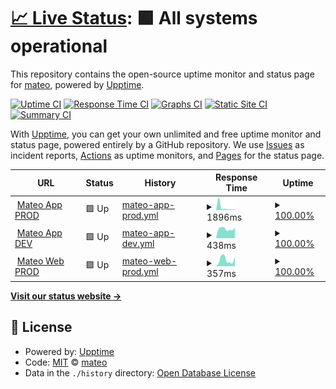 # [📈 Live Status](https://getmateo.github.io/upptime): <!--live status--> **🟩 All systems operational**

This repository contains the open-source uptime monitor and status page for [mateo](https://hellomateo.de), powered by [Upptime](https://github.com/upptime/upptime).

[![Uptime CI](https://github.com/getmateo/upptime/workflows/Uptime%20CI/badge.svg)](https://github.com/getmateo/upptime/actions?query=workflow%3A%22Uptime+CI%22)
[![Response Time CI](https://github.com/getmateo/upptime/workflows/Response%20Time%20CI/badge.svg)](https://github.com/getmateo/upptime/actions?query=workflow%3A%22Response+Time+CI%22)
[![Graphs CI](https://github.com/getmateo/upptime/workflows/Graphs%20CI/badge.svg)](https://github.com/getmateo/upptime/actions?query=workflow%3A%22Graphs+CI%22)
[![Static Site CI](https://github.com/getmateo/upptime/workflows/Static%20Site%20CI/badge.svg)](https://github.com/getmateo/upptime/actions?query=workflow%3A%22Static+Site+CI%22)
[![Summary CI](https://github.com/getmateo/upptime/workflows/Summary%20CI/badge.svg)](https://github.com/getmateo/upptime/actions?query=workflow%3A%22Summary+CI%22)

With [Upptime](https://upptime.js.org), you can get your own unlimited and free uptime monitor and status page, powered entirely by a GitHub repository. We use [Issues](https://github.com/getmateo/upptime/issues) as incident reports, [Actions](https://github.com/getmateo/upptime/actions) as uptime monitors, and [Pages](https://getmateo.github.io/upptime) for the status page.

<!--start: status pages-->
<!-- This summary is generated by Upptime (https://github.com/upptime/upptime) -->
<!-- Do not edit this manually, your changes will be overwritten -->
<!-- prettier-ignore -->
| URL | Status | History | Response Time | Uptime |
| --- | ------ | ------- | ------------- | ------ |
| <img alt="" src="https://icons.duckduckgo.com/ip3/app.getmateo.com.ico" height="13"> [Mateo App PROD](https://app.getmateo.com) | 🟩 Up | [mateo-app-prod.yml](https://github.com/getmateo/upptime/commits/HEAD/history/mateo-app-prod.yml) | <details><summary><img alt="Response time graph" src="./graphs/mateo-app-prod/response-time-week.png" height="20"> 1896ms</summary><br><a href="https://status.getmateo.com/history/mateo-app-prod"><img alt="Response time 931" src="https://img.shields.io/endpoint?url=https%3A%2F%2Fraw.githubusercontent.com%2Fgetmateo%2Fupptime%2FHEAD%2Fapi%2Fmateo-app-prod%2Fresponse-time.json"></a><br><a href="https://status.getmateo.com/history/mateo-app-prod"><img alt="24-hour response time 599" src="https://img.shields.io/endpoint?url=https%3A%2F%2Fraw.githubusercontent.com%2Fgetmateo%2Fupptime%2FHEAD%2Fapi%2Fmateo-app-prod%2Fresponse-time-day.json"></a><br><a href="https://status.getmateo.com/history/mateo-app-prod"><img alt="7-day response time 1896" src="https://img.shields.io/endpoint?url=https%3A%2F%2Fraw.githubusercontent.com%2Fgetmateo%2Fupptime%2FHEAD%2Fapi%2Fmateo-app-prod%2Fresponse-time-week.json"></a><br><a href="https://status.getmateo.com/history/mateo-app-prod"><img alt="30-day response time 931" src="https://img.shields.io/endpoint?url=https%3A%2F%2Fraw.githubusercontent.com%2Fgetmateo%2Fupptime%2FHEAD%2Fapi%2Fmateo-app-prod%2Fresponse-time-month.json"></a><br><a href="https://status.getmateo.com/history/mateo-app-prod"><img alt="1-year response time 931" src="https://img.shields.io/endpoint?url=https%3A%2F%2Fraw.githubusercontent.com%2Fgetmateo%2Fupptime%2FHEAD%2Fapi%2Fmateo-app-prod%2Fresponse-time-year.json"></a></details> | <details><summary><a href="https://status.getmateo.com/history/mateo-app-prod">100.00%</a></summary><a href="https://status.getmateo.com/history/mateo-app-prod"><img alt="All-time uptime 100.00%" src="https://img.shields.io/endpoint?url=https%3A%2F%2Fraw.githubusercontent.com%2Fgetmateo%2Fupptime%2FHEAD%2Fapi%2Fmateo-app-prod%2Fuptime.json"></a><br><a href="https://status.getmateo.com/history/mateo-app-prod"><img alt="24-hour uptime 100.00%" src="https://img.shields.io/endpoint?url=https%3A%2F%2Fraw.githubusercontent.com%2Fgetmateo%2Fupptime%2FHEAD%2Fapi%2Fmateo-app-prod%2Fuptime-day.json"></a><br><a href="https://status.getmateo.com/history/mateo-app-prod"><img alt="7-day uptime 100.00%" src="https://img.shields.io/endpoint?url=https%3A%2F%2Fraw.githubusercontent.com%2Fgetmateo%2Fupptime%2FHEAD%2Fapi%2Fmateo-app-prod%2Fuptime-week.json"></a><br><a href="https://status.getmateo.com/history/mateo-app-prod"><img alt="30-day uptime 100.00%" src="https://img.shields.io/endpoint?url=https%3A%2F%2Fraw.githubusercontent.com%2Fgetmateo%2Fupptime%2FHEAD%2Fapi%2Fmateo-app-prod%2Fuptime-month.json"></a><br><a href="https://status.getmateo.com/history/mateo-app-prod"><img alt="1-year uptime 100.00%" src="https://img.shields.io/endpoint?url=https%3A%2F%2Fraw.githubusercontent.com%2Fgetmateo%2Fupptime%2FHEAD%2Fapi%2Fmateo-app-prod%2Fuptime-year.json"></a></details>
| <img alt="" src="https://icons.duckduckgo.com/ip3/app.dev.getmateo.com.ico" height="13"> [Mateo App DEV](https://app.dev.getmateo.com) | 🟩 Up | [mateo-app-dev.yml](https://github.com/getmateo/upptime/commits/HEAD/history/mateo-app-dev.yml) | <details><summary><img alt="Response time graph" src="./graphs/mateo-app-dev/response-time-week.png" height="20"> 438ms</summary><br><a href="https://status.getmateo.com/history/mateo-app-dev"><img alt="Response time 1605" src="https://img.shields.io/endpoint?url=https%3A%2F%2Fraw.githubusercontent.com%2Fgetmateo%2Fupptime%2FHEAD%2Fapi%2Fmateo-app-dev%2Fresponse-time.json"></a><br><a href="https://status.getmateo.com/history/mateo-app-dev"><img alt="24-hour response time 498" src="https://img.shields.io/endpoint?url=https%3A%2F%2Fraw.githubusercontent.com%2Fgetmateo%2Fupptime%2FHEAD%2Fapi%2Fmateo-app-dev%2Fresponse-time-day.json"></a><br><a href="https://status.getmateo.com/history/mateo-app-dev"><img alt="7-day response time 438" src="https://img.shields.io/endpoint?url=https%3A%2F%2Fraw.githubusercontent.com%2Fgetmateo%2Fupptime%2FHEAD%2Fapi%2Fmateo-app-dev%2Fresponse-time-week.json"></a><br><a href="https://status.getmateo.com/history/mateo-app-dev"><img alt="30-day response time 1605" src="https://img.shields.io/endpoint?url=https%3A%2F%2Fraw.githubusercontent.com%2Fgetmateo%2Fupptime%2FHEAD%2Fapi%2Fmateo-app-dev%2Fresponse-time-month.json"></a><br><a href="https://status.getmateo.com/history/mateo-app-dev"><img alt="1-year response time 1605" src="https://img.shields.io/endpoint?url=https%3A%2F%2Fraw.githubusercontent.com%2Fgetmateo%2Fupptime%2FHEAD%2Fapi%2Fmateo-app-dev%2Fresponse-time-year.json"></a></details> | <details><summary><a href="https://status.getmateo.com/history/mateo-app-dev">100.00%</a></summary><a href="https://status.getmateo.com/history/mateo-app-dev"><img alt="All-time uptime 100.00%" src="https://img.shields.io/endpoint?url=https%3A%2F%2Fraw.githubusercontent.com%2Fgetmateo%2Fupptime%2FHEAD%2Fapi%2Fmateo-app-dev%2Fuptime.json"></a><br><a href="https://status.getmateo.com/history/mateo-app-dev"><img alt="24-hour uptime 100.00%" src="https://img.shields.io/endpoint?url=https%3A%2F%2Fraw.githubusercontent.com%2Fgetmateo%2Fupptime%2FHEAD%2Fapi%2Fmateo-app-dev%2Fuptime-day.json"></a><br><a href="https://status.getmateo.com/history/mateo-app-dev"><img alt="7-day uptime 100.00%" src="https://img.shields.io/endpoint?url=https%3A%2F%2Fraw.githubusercontent.com%2Fgetmateo%2Fupptime%2FHEAD%2Fapi%2Fmateo-app-dev%2Fuptime-week.json"></a><br><a href="https://status.getmateo.com/history/mateo-app-dev"><img alt="30-day uptime 100.00%" src="https://img.shields.io/endpoint?url=https%3A%2F%2Fraw.githubusercontent.com%2Fgetmateo%2Fupptime%2FHEAD%2Fapi%2Fmateo-app-dev%2Fuptime-month.json"></a><br><a href="https://status.getmateo.com/history/mateo-app-dev"><img alt="1-year uptime 100.00%" src="https://img.shields.io/endpoint?url=https%3A%2F%2Fraw.githubusercontent.com%2Fgetmateo%2Fupptime%2FHEAD%2Fapi%2Fmateo-app-dev%2Fuptime-year.json"></a></details>
| <img alt="" src="https://icons.duckduckgo.com/ip3/www.hellomateo.de.ico" height="13"> [Mateo Web PROD](https://www.hellomateo.de/) | 🟩 Up | [mateo-web-prod.yml](https://github.com/getmateo/upptime/commits/HEAD/history/mateo-web-prod.yml) | <details><summary><img alt="Response time graph" src="./graphs/mateo-web-prod/response-time-week.png" height="20"> 357ms</summary><br><a href="https://status.getmateo.com/history/mateo-web-prod"><img alt="Response time 370" src="https://img.shields.io/endpoint?url=https%3A%2F%2Fraw.githubusercontent.com%2Fgetmateo%2Fupptime%2FHEAD%2Fapi%2Fmateo-web-prod%2Fresponse-time.json"></a><br><a href="https://status.getmateo.com/history/mateo-web-prod"><img alt="24-hour response time 516" src="https://img.shields.io/endpoint?url=https%3A%2F%2Fraw.githubusercontent.com%2Fgetmateo%2Fupptime%2FHEAD%2Fapi%2Fmateo-web-prod%2Fresponse-time-day.json"></a><br><a href="https://status.getmateo.com/history/mateo-web-prod"><img alt="7-day response time 357" src="https://img.shields.io/endpoint?url=https%3A%2F%2Fraw.githubusercontent.com%2Fgetmateo%2Fupptime%2FHEAD%2Fapi%2Fmateo-web-prod%2Fresponse-time-week.json"></a><br><a href="https://status.getmateo.com/history/mateo-web-prod"><img alt="30-day response time 370" src="https://img.shields.io/endpoint?url=https%3A%2F%2Fraw.githubusercontent.com%2Fgetmateo%2Fupptime%2FHEAD%2Fapi%2Fmateo-web-prod%2Fresponse-time-month.json"></a><br><a href="https://status.getmateo.com/history/mateo-web-prod"><img alt="1-year response time 370" src="https://img.shields.io/endpoint?url=https%3A%2F%2Fraw.githubusercontent.com%2Fgetmateo%2Fupptime%2FHEAD%2Fapi%2Fmateo-web-prod%2Fresponse-time-year.json"></a></details> | <details><summary><a href="https://status.getmateo.com/history/mateo-web-prod">100.00%</a></summary><a href="https://status.getmateo.com/history/mateo-web-prod"><img alt="All-time uptime 100.00%" src="https://img.shields.io/endpoint?url=https%3A%2F%2Fraw.githubusercontent.com%2Fgetmateo%2Fupptime%2FHEAD%2Fapi%2Fmateo-web-prod%2Fuptime.json"></a><br><a href="https://status.getmateo.com/history/mateo-web-prod"><img alt="24-hour uptime 100.00%" src="https://img.shields.io/endpoint?url=https%3A%2F%2Fraw.githubusercontent.com%2Fgetmateo%2Fupptime%2FHEAD%2Fapi%2Fmateo-web-prod%2Fuptime-day.json"></a><br><a href="https://status.getmateo.com/history/mateo-web-prod"><img alt="7-day uptime 100.00%" src="https://img.shields.io/endpoint?url=https%3A%2F%2Fraw.githubusercontent.com%2Fgetmateo%2Fupptime%2FHEAD%2Fapi%2Fmateo-web-prod%2Fuptime-week.json"></a><br><a href="https://status.getmateo.com/history/mateo-web-prod"><img alt="30-day uptime 100.00%" src="https://img.shields.io/endpoint?url=https%3A%2F%2Fraw.githubusercontent.com%2Fgetmateo%2Fupptime%2FHEAD%2Fapi%2Fmateo-web-prod%2Fuptime-month.json"></a><br><a href="https://status.getmateo.com/history/mateo-web-prod"><img alt="1-year uptime 100.00%" src="https://img.shields.io/endpoint?url=https%3A%2F%2Fraw.githubusercontent.com%2Fgetmateo%2Fupptime%2FHEAD%2Fapi%2Fmateo-web-prod%2Fuptime-year.json"></a></details>

<!--end: status pages-->

[**Visit our status website →**](https://getmateo.github.io/upptime)

## 📄 License

- Powered by: [Upptime](https://github.com/upptime/upptime)
- Code: [MIT](./LICENSE) © [mateo](https://hellomateo.de)
- Data in the `./history` directory: [Open Database License](https://opendatacommons.org/licenses/odbl/1-0/)
